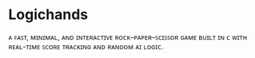 # Logichands
ᴀ ꜰᴀꜱᴛ, ᴍɪɴɪᴍᴀʟ, ᴀɴᴅ ɪɴᴛᴇʀᴀᴄᴛɪᴠᴇ ʀᴏᴄᴋ–ᴘᴀᴘᴇʀ–ꜱᴄɪꜱꜱᴏʀ ɢᴀᴍᴇ ʙᴜɪʟᴛ ɪɴ ᴄ ᴡɪᴛʜ ʀᴇᴀʟ-ᴛɪᴍᴇ ꜱᴄᴏʀᴇ ᴛʀᴀᴄᴋɪɴɢ ᴀɴᴅ ʀᴀɴᴅᴏᴍ ᴀɪ ʟᴏɢɪᴄ.
